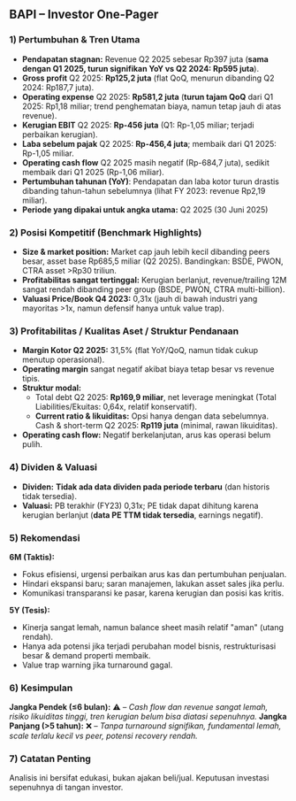 ## BAPI – Investor One-Pager

### 1) Pertumbuhan & Tren Utama
- **Pendapatan stagnan:** Revenue Q2 2025 sebesar Rp397 juta (**sama dengan Q1 2025, turun signifikan YoY vs Q2 2024: Rp595 juta**).
- **Gross profit** Q2 2025: **Rp125,2 juta** (flat QoQ, menurun dibanding Q2 2024: Rp187,7 juta).
- **Operating expense** Q2 2025: **Rp581,2 juta** (**turun tajam QoQ** dari Q1 2025: Rp1,18 miliar; trend penghematan biaya, namun tetap jauh di atas revenue).
- **Kerugian EBIT** Q2 2025: **Rp-456 juta** (Q1: Rp-1,05 miliar; terjadi perbaikan kerugian).
- **Laba sebelum pajak** Q2 2025: **Rp-456,4 juta**; membaik dari Q1 2025: Rp-1,05 miliar.
- **Operating cash flow** Q2 2025 masih negatif (Rp-684,7 juta), sedikit membaik dari Q1 2025 (Rp-1,06 miliar).
- **Pertumbuhan tahunan (YoY)**: Pendapatan dan laba kotor turun drastis dibanding tahun-tahun sebelumnya (lihat FY 2023: revenue Rp2,19 miliar).
- **Periode yang dipakai untuk angka utama:** Q2 2025 (30 Juni 2025)

### 2) Posisi Kompetitif (Benchmark Highlights)
- **Size & market position:** Market cap jauh lebih kecil dibanding peers besar, asset base Rp685,5 miliar (Q2 2025). Bandingkan: BSDE, PWON, CTRA asset >Rp30 triliun.
- **Profitabilitas sangat tertinggal:** Kerugian berlanjut, revenue/trailing 12M sangat rendah dibanding peer group (BSDE, PWON, CTRA multi-billion).
- **Valuasi Price/Book Q4 2023:** 0,31x (jauh di bawah industri yang mayoritas >1x, namun defensif hanya untuk value trap).

### 3) Profitabilitas / Kualitas Aset / Struktur Pendanaan
- **Margin Kotor Q2 2025:** 31,5% (flat YoY/QoQ, namun tidak cukup menutup operasional).
- **Operating margin** sangat negatif akibat biaya tetap besar vs revenue tipis.
- **Struktur modal:** 
    - Total debt Q2 2025: **Rp169,9 miliar**, net leverage meningkat (Total Liabilities/Ekuitas: 0,64x, relatif konservatif).
    - **Current ratio & likuiditas:** Opsi hanya dengan data sebelumnya. Cash & short-term Q2 2025: **Rp119 juta** (minimal, rawan likuiditas).
- **Operating cash flow:** Negatif berkelanjutan, arus kas operasi belum pulih.

### 4) Dividen & Valuasi
- **Dividen:** **Tidak ada data dividen pada periode terbaru** (dan historis tidak tersedia).
- **Valuasi:** PB terakhir (FY23) 0,31x; PE tidak dapat dihitung karena kerugian berlanjut (**data PE TTM tidak tersedia**, earnings negatif).

### 5) Rekomendasi
**6M (Taktis):**
- Fokus efisiensi, urgensi perbaikan arus kas dan pertumbuhan penjualan.
- Hindari ekspansi baru; saran manajemen, lakukan asset sales jika perlu.
- Komunikasi transparansi ke pasar, karena kerugian dan posisi kas kritis.

**5Y (Tesis):**
- Kinerja sangat lemah, namun balance sheet masih relatif "aman" (utang rendah).
- Hanya ada potensi jika terjadi perubahan model bisnis, restrukturisasi besar & demand properti membaik.
- Value trap warning jika turnaround gagal.

### 6) Kesimpulan
**Jangka Pendek (≤6 bulan):** ⚠️ – *Cash flow dan revenue sangat lemah, risiko likuiditas tinggi, tren kerugian belum bisa diatasi sepenuhnya.*
**Jangka Panjang (>5 tahun):** ❌ – *Tanpa turnaround signifikan, fundamental lemah, scale terlalu kecil vs peer, potensi recovery rendah.*

### 7) Catatan Penting
Analisis ini bersifat edukasi, bukan ajakan beli/jual. Keputusan investasi sepenuhnya di tangan investor.